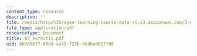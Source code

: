 ```yaml
---
content_type: resource
description: ''
file: /media/https%3A/open-learning-course-data-rc.s3.amazonaws.com/3-014-materials-laboratory-fall-2006/807d56f780ddaa79f22b6bdbad817f80_b3_eutectic.pdf
file_type: application/pdf
resourcetype: Document
title: b3_eutectic.pdf
uid: 807d56f7-80dd-aa79-f22b-6bdbad817f80
---
```

